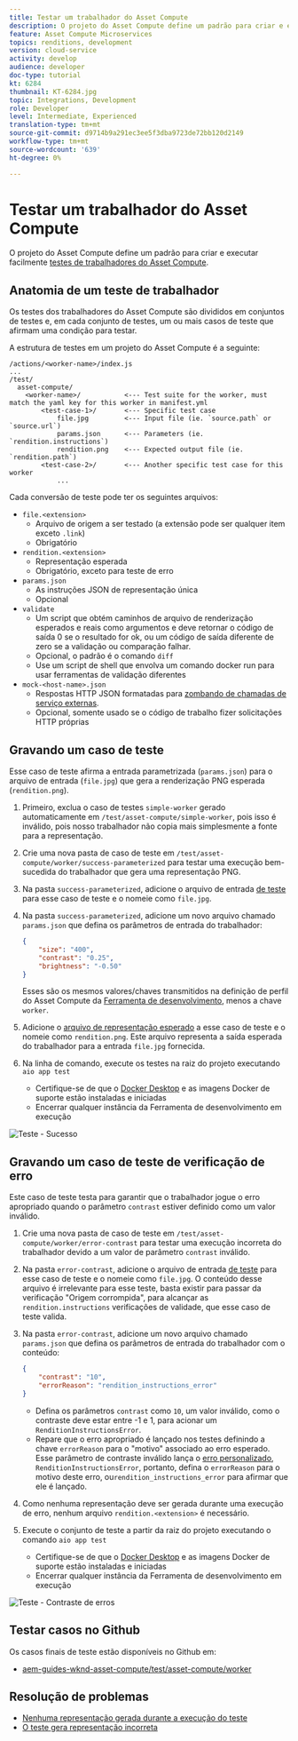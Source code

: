 ```yaml
---
title: Testar um trabalhador do Asset Compute
description: O projeto do Asset Compute define um padrão para criar e executar facilmente testes de trabalhadores do Asset Compute.
feature: Asset Compute Microservices
topics: renditions, development
version: cloud-service
activity: develop
audience: developer
doc-type: tutorial
kt: 6284
thumbnail: KT-6284.jpg
topic: Integrations, Development
role: Developer
level: Intermediate, Experienced
translation-type: tm+mt
source-git-commit: d9714b9a291ec3ee5f3dba9723de72bb120d2149
workflow-type: tm+mt
source-wordcount: '639'
ht-degree: 0%

---
```



# Testar um trabalhador do Asset Compute

O projeto do Asset Compute define um padrão para criar e executar facilmente [testes de trabalhadores do Asset Compute](https://docs.adobe.com/content/help/en/asset-compute/using/extend/test-custom-application.html).

## Anatomia de um teste de trabalhador

Os testes dos trabalhadores do Asset Compute são divididos em conjuntos de testes e, em cada conjunto de testes, um ou mais casos de teste que afirmam uma condição para testar.

A estrutura de testes em um projeto do Asset Compute é a seguinte:

```
/actions/<worker-name>/index.js
...
/test/
  asset-compute/
    <worker-name>/           <--- Test suite for the worker, must match the yaml key for this worker in manifest.yml
        <test-case-1>/       <--- Specific test case 
            file.jpg         <--- Input file (ie. `source.path` or `source.url`)
            params.json      <--- Parameters (ie. `rendition.instructions`)
            rendition.png    <--- Expected output file (ie. `rendition.path`)
        <test-case-2>/       <--- Another specific test case for this worker
            ...
```

Cada conversão de teste pode ter os seguintes arquivos:

+ `file.<extension>`
   + Arquivo de origem a ser testado (a extensão pode ser qualquer item exceto `.link`)
   + Obrigatório
+ `rendition.<extension>`
   + Representação esperada
   + Obrigatório, exceto para teste de erro
+ `params.json`
   + As instruções JSON de representação única
   + Opcional
+ `validate`
   + Um script que obtém caminhos de arquivo de renderização esperados e reais como argumentos e deve retornar o código de saída 0 se o resultado for ok, ou um código de saída diferente de zero se a validação ou comparação falhar.
   + Opcional, o padrão é o comando `diff`
   + Use um script de shell que envolva um comando docker run para usar ferramentas de validação diferentes
+ `mock-<host-name>.json`
   + Respostas HTTP JSON formatadas para [zombando de chamadas de serviço externas](https://www.mock-server.com/mock_server/creating_expectations.html).
   + Opcional, somente usado se o código de trabalho fizer solicitações HTTP próprias

## Gravando um caso de teste

Esse caso de teste afirma a entrada parametrizada (`params.json`) para o arquivo de entrada (`file.jpg`) que gera a renderização PNG esperada (`rendition.png`).

1. Primeiro, exclua o caso de testes `simple-worker` gerado automaticamente em `/test/asset-compute/simple-worker`, pois isso é inválido, pois nosso trabalhador não copia mais simplesmente a fonte para a representação.
1. Crie uma nova pasta de caso de teste em `/test/asset-compute/worker/success-parameterized` para testar uma execução bem-sucedida do trabalhador que gera uma representação PNG.
1. Na pasta `success-parameterized`, adicione o arquivo de entrada [de teste](./assets/test/success-parameterized/file.jpg) para esse caso de teste e o nomeie como `file.jpg`.
1. Na pasta `success-parameterized`, adicione um novo arquivo chamado `params.json` que defina os parâmetros de entrada do trabalhador:

   ```json
   { 
       "size": "400",
       "contrast": "0.25",
       "brightness": "-0.50"
   }
   ```
   Esses são os mesmos valores/chaves transmitidos na definição de perfil do Asset Compute da [Ferramenta de desenvolvimento](../develop/development-tool.md), menos a chave `worker`.
1. Adicione o [arquivo de representação esperado](./assets/test/success-parameterized/rendition.png) a esse caso de teste e o nomeie como `rendition.png`. Este arquivo representa a saída esperada do trabalhador para a entrada `file.jpg` fornecida.
1. Na linha de comando, execute os testes na raiz do projeto executando `aio app test`
   + Certifique-se de que o [Docker Desktop](../set-up/development-environment.md#docker) e as imagens Docker de suporte estão instaladas e iniciadas
   + Encerrar qualquer instância da Ferramenta de desenvolvimento em execução

![Teste - Sucesso  ](./assets/test/success-parameterized/result.png)

## Gravando um caso de teste de verificação de erro

Este caso de teste testa para garantir que o trabalhador jogue o erro apropriado quando o parâmetro `contrast` estiver definido como um valor inválido.

1. Crie uma nova pasta de caso de teste em `/test/asset-compute/worker/error-contrast` para testar uma execução incorreta do trabalhador devido a um valor de parâmetro `contrast` inválido.
1. Na pasta `error-contrast`, adicione o arquivo de entrada [de teste](./assets/test/error-contrast/file.jpg) para esse caso de teste e o nomeie como `file.jpg`. O conteúdo desse arquivo é irrelevante para esse teste, basta existir para passar da verificação &quot;Origem corrompida&quot;, para alcançar as `rendition.instructions` verificações de validade, que esse caso de teste valida.
1. Na pasta `error-contrast`, adicione um novo arquivo chamado `params.json` que defina os parâmetros de entrada do trabalhador com o conteúdo:

   ```json
   {
       "contrast": "10",
       "errorReason": "rendition_instructions_error"
   }
   ```

   + Defina os parâmetros `contrast` como `10`, um valor inválido, como o contraste deve estar entre -1 e 1, para acionar um `RenditionInstructionsError`.
   + Repare que o erro apropriado é lançado nos testes definindo a chave `errorReason` para o &quot;motivo&quot; associado ao erro esperado. Esse parâmetro de contraste inválido lança o [erro personalizado](../develop/worker.md#errors), `RenditionInstructionsError`, portanto, defina o `errorReason` para o motivo deste erro, ou`rendition_instructions_error` para afirmar que ele é lançado.

1. Como nenhuma representação deve ser gerada durante uma execução de erro, nenhum arquivo `rendition.<extension>` é necessário.
1. Execute o conjunto de teste a partir da raiz do projeto executando o comando `aio app test`
   + Certifique-se de que o [Docker Desktop](../set-up/development-environment.md#docker) e as imagens Docker de suporte estão instaladas e iniciadas
   + Encerrar qualquer instância da Ferramenta de desenvolvimento em execução

![Teste - Contraste de erros](./assets/test/error-contrast/result.png)

## Testar casos no Github

Os casos finais de teste estão disponíveis no Github em:

+ [aem-guides-wknd-asset-compute/test/asset-compute/worker](https://github.com/adobe/aem-guides-wknd-asset-compute/tree/master/test/asset-compute/worker)

## Resolução de problemas

+ [Nenhuma representação gerada durante a execução do teste](../troubleshooting.md#test-no-rendition-generated)
+ [O teste gera representação incorreta](../troubleshooting.md#tests-generates-incorrect-rendition)

